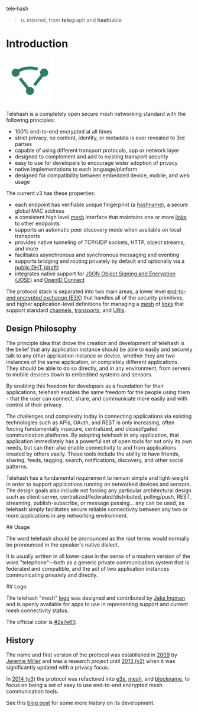 tele·hash
> n. *Internet*, from **tele**graph and **hash**table

# Introduction

![logo](logo/mesh-logo-128.png)

Telehash is a completely open secure mesh networking standard with the following principles:

* 100% end-to-end encrypted at all times
* strict privacy, no content, identity, or metadata is ever revealed to 3rd parties
* capable of using different transport protocols, app or network layer
* designed to complement and add to existing transport security
* easy to use for developers to encourage wider adoption of privacy
* native implementations to each language/platform
* designed for compatibility between embedded device, mobile, and web usage

The current v3 has these properties:

* each endpoint has verifiable unique fingerprint (a [hashname](hashname.md)), a secure global MAC address
* a consistent high level [mesh](mesh.md) interface that maintains one or more [links](link.md) to other endpoints
* supports an automatic peer discovery mode when available on local transports
* provides native tunneling of TCP/UDP sockets, HTTP, object streams, and more
* facilitates asynchronous and synchronous messaging and eventing
* supports bridging and routing privately by default and optionally via a [public DHT (draft)](https://github.com/telehash/blockname)
* integrates native support for [JSON Object Signing and Encryption (JOSE)](https://datatracker.ietf.org/wg/jose/charter/) and [OpenID Connect](http://openid.net/connect/)

The protocol stack is separated into two main areas, a lower level [end-to-end encrypted exchange (E3X)](e3x/) that handles all of the security primitives, and higher application-level definitions for managing a [mesh](mesh.md) of [links](link.md) that support standard [channels](channels/), [transports](transports/), and [URIs](uri.md).

## Design Philosophy

The principle idea that drove the creation and development of telehash
is the belief that any application instance should be able to easily and
securely talk to any other application instance or device, whether they are two
instances of the same application, or completely different
applications. They should be able to do so directly, and in any
environment, from servers to mobile devices down to embedded systems
and sensors.

By enabling this freedom for developers as a foundation for their
applications, telehash enables the same freedom for the people using
them - that the user can connect, share, and communicate more easily
and with control of their privacy.

The challenges and complexity today in connecting applications via
existing technologies such as APIs, OAuth, and REST is only increasing,
often forcing fundamentally insecure, centralized, and closed/gated
communication platforms.  By adopting telehash in any application, that
application immediately has a powerful set of open tools for not only
its own needs, but can then also enable connectivity to and from
applications created by others easily. These tools include the ability
to have friends, sharing, feeds, tagging, search, notifications,
discovery, and other social patterns.

Telehash has a fundamental requirement to remain simple and
light-weight in order to support applications running on networked
devices and sensors. The design goals also include not forcing any
particular architectural design such as client-server,
centralized/federated/distributed, polling/push, REST, streaming,
publish-subscribe, or message passing... any can be used, as telehash
simply facilitates secure reliable connectivity between any two or more
applications in any networking environment.

<a name="usage" />
## Usage

The word telehash should be pronounced as the root terms would normally be pronounced in the speaker's native dialect.

It is usually written in all lower-case in the sense of a modern version of the word "telephone"—both as a generic private communication system that is federated and compatible, and the act of two application instances communicating privately and directly.

<a name="logo" />
## Logo

The telehash "mesh" [logo](https://github.com/telehash/telehash.org/tree/master/logo) was designed and contributed by [Jake Ingman](https://github.com/jingman) and is openly available for apps to use in representing support and current mesh connectivity status.

The official color is [#2a7e60](http://www.color-hex.com/color/2a7e60).

## History

The name and first version of the protocol was established in [2009](https://github.com/quartzjer/Telehash) by [Jeremie Miller](http://en.wikipedia.org/wiki/Jeremie_Miller) and was a research project until [2013 (v2)](https://github.com/telehash/telehash.org/tree/master/v2) when it was significantly updated with a privacy focus.

In [2014 (v3)](https://github.com/telehash/telehash.org/tree/master/v3) the protocol was refactored into [e3x](https://github.com/telehash/telehash.org/tree/master/v3/e3x), [mesh](https://github.com/telehash/telehash.org/blob/master/v3/mesh.md), and [blockname](https://github.com/telehash/blockname), to focus on being a set of easy to use end-to-end encrypted mesh communication tools.

See this [blog post](http://quartzjer.tumblr.com/post/71784515314/telehash-history) for some more history on its development.
